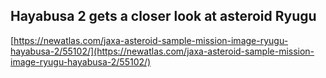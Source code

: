 ## Hayabusa 2 gets a closer look at asteroid Ryugu
  
  [https://newatlas.com/jaxa-asteroid-sample-mission-image-ryugu-hayabusa-2/55102/](https://newatlas.com/jaxa-asteroid-sample-mission-image-ryugu-hayabusa-2/55102/)